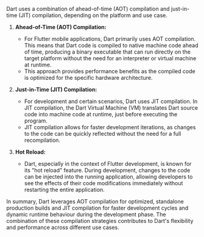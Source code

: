 Dart uses a combination of ahead-of-time (AOT) compilation and just-in-time (JIT) compilation, depending on the platform and use case.

1. **Ahead-of-Time (AOT) Compilation:**
    
    - For Flutter mobile applications, Dart primarily uses AOT compilation. This means that Dart code is compiled to native machine code ahead of time, producing a binary executable that can run directly on the target platform without the need for an interpreter or virtual machine at runtime.
    - This approach provides performance benefits as the compiled code is optimized for the specific hardware architecture.
2. **Just-in-Time (JIT) Compilation:**
    
    - For development and certain scenarios, Dart uses JIT compilation. In JIT compilation, the Dart Virtual Machine (VM) translates Dart source code into machine code at runtime, just before executing the program.
    - JIT compilation allows for faster development iterations, as changes to the code can be quickly reflected without the need for a full recompilation.
3. **Hot Reload:**
    
    - Dart, especially in the context of Flutter development, is known for its "hot reload" feature. During development, changes to the code can be injected into the running application, allowing developers to see the effects of their code modifications immediately without restarting the entire application.

In summary, Dart leverages AOT compilation for optimized, standalone production builds and JIT compilation for faster development cycles and dynamic runtime behaviour during the development phase. The combination of these compilation strategies contributes to Dart's flexibility and performance across different use cases.